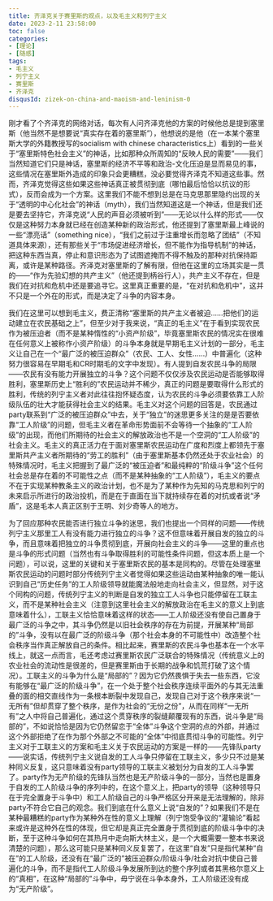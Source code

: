 ```yaml
---
title: 齐泽克关于赛里斯的观点，以及毛主义和列宁主义
date: 2023-2-11 23:58:00
toc: false
categories:
- [理论]
- [随感]
tags: 
- 毛主义
- 列宁主义
- 赛里斯
- 齐泽克
disqusId: zizek-on-china-and-maoism-and-leninism-0
---
```


刚才看了个齐泽克的网络对话，每次有人问齐泽克他的方案的时候他总是提到塞里斯（他当然不是想要说“真实存在着的塞里斯”），他想说的是他（在一本某个塞里斯大学的外籍教授写的socialism with chinese characteristics上）看到的一些关于“塞里斯特色社会主义”的神话，比如那种众所周知的“反映人民的需要”——我们当然知道它们只是神话，塞里斯的经济不平等和政治-文化压迫是显而易见的事，这些情况在塞里斯外造成的印象只会更糟糕，没必要觉得齐泽克不知道这些事。然而，齐泽克觉得这些如果这些神话真正被贯彻到底（哪怕最后恰恰以抗议的形式），反而会成为一个方案。这里我们不能不想到总是在马克思那里隐约出现的关于“透明的中心化社会”的神话（myth），我们当然知道这是一个神话，但是我们还是要去坚持它，齐泽克说“人民的声音必须被听到”——无论以什么样的形式——仅仅是这种努力本身就已经在创造某种新的政治形式，他还提到了塞里斯最上峰说的一些“漂亮话”（something nice），“我们之前过于注重增长而忽略了团结”（不知道具体来源），还有那些关于“市场促进经济增长，但不能作为指导机制”的神话，把这种东西当真，停止和意识形态为了试图遮掩而不得不触及的那种对抗保持距离，或许是某种路径。齐泽克对塞里斯的了解有限，但他在这里的立场其实是一贯的——“作为先验幻想的共产主义”（他还提到柄谷行人），共产主义不存在，但是我们在对抗和危机中还是要追寻它。这里真正重要的是，“在对抗和危机中”，这并不只是一个外在的形式，而是决定了斗争的内容本身。  

我们在这里可以想到毛主义，费正清称“塞里斯的共产主义者被迫……把他们的运动建立在农民基础之上”，但至少对于我来说，“真正的毛主义”在于看到实现农民作为被压迫者（而不是某种惰性的“小资产阶级”，毕竟塞里斯农民的情况实在很难在任何意义上被称作小资产阶级）的斗争本身就是早期毛主义计划的一部分，毛主义让自己在一个“最广泛的被压迫群众”（农民、工人、女性……）中普遍化（这种努力很容易在早期毛和CR时期毛的文字中发现）。有人提到自发农民斗争的局限——农民有没有能力开展独立的斗争？这个问题不仅仅涉及农民运动是否能够取得胜利，塞里斯历史上“胜利的”农民运动并不稀少，真正的问题是要取得什么形式的胜利，传统的列宁主义者对此往往抱怀疑态度，认为农民的斗争必须要依靠工人阶级队伍的壮大才能获得社会主义的结果。毛主义对这个问题的回答是，农民通过party联系到“广泛的被压迫群众”中去，关于“独立”的迷思更多关注的是是否要依靠“工人阶级”的问题，但毛主义者在革命形势面前不会等待一个抽象的“工人阶级”的出现，而他们所期待的社会主义的解放政治也不是一个空洞的“工人阶级”的社会主义。毛主义的真正活力在于面对塞里斯农民运动在广度和烈度上都领先于塞里斯共产主义者所期待的“劳工的胜利”（由于塞里斯基本仍然还处于农业社会）的特殊情况时，毛主义把握到了最广泛的“被压迫者”和最纯粹的“阶级斗争”这个任何社会总是存在着的不可能性之点（而不是某种抽象的“工人阶级”），毛主义的要点不在于实现某种教条主义的政治计划，也不是为了某种作为先知的马克思和列宁的未来启示所进行的政治投机，而是在于直面在当下就持续存在着的对抗或者说“矛盾”，这是毛本人真正区别于王明、刘少奇等人的地方。  

为了回应那种农民能否进行独立斗争的迷思，我们也提出一个同样的问题——传统列宁主义那里工人有没有能力进行独立的斗争？这不但意味着开展自发的独立的斗争，而且意味着把独立的斗争贯彻到底，开展向社会主义的斗争——这里的重点也是斗争的形式问题（当然也有斗争取得胜利的可能性条件问题，但这本质上是一个问题），可以说，这里的关键和关于塞里斯农民的基本是同构的。尽管在处理塞里斯农民运动的问题时部分传统列宁主义者觉得如果这些运动由某种抽象的唯一能认识到自己“历史任务”的工人阶级领导就能魔法般地走向社会主义，但显然，对于这个同构的问题，传统列宁主义的判断是自发的独立工人斗争也只能停留在工联主义，而不是某种社会主义（注意到这里社会主义的解放政治在毛主义的意义上到底意味着什么），工联主义恰恰意味着这样的状态——工人阶级还没有使自己置身于最广泛的斗争之中，其斗争仍然是以旧社会秩序的存在为前提，开展某种“局部的”斗争，没有以在最广泛的阶级斗争（那个社会本身的不可能性中）改造整个社会秩序当作真正解放自己的条件。相比起来，赛里斯的农民斗争也基本在一个水平线上，就这一点而言，毛还考虑过赛里斯农民广泛联合的特殊情况（传统意义上的农业社会的流动性是很差的，但是赛里斯由于长期的战争和饥荒打破了这个情况）。工联主义的斗争为什么是“局部的”？因为它仍然畏惧于失去一些东西，它没有能够在“最广泛的阶级斗争”，在一个处于整个社会秩序连续平面外的与其无法重叠的面的相交直线作为一条根本断裂中发现自己，发现自己对于这个秩序来说“一无所有”但却贯穿了整个秩序，是作为社会的“无份之份”，从而在同样“一无所有”之人中将自己普遍化，通过这个贯穿秩序的裂缝颠覆现有的东西，说斗争是“局部的”，不如说恰恰是因为它仍然留恋于“全体”斗争这个空洞的点的外部，并通过这个外部拒绝了在作为那个外部之不可能的“全体”中彻底贯彻斗争的可能性。列宁主义对于工联主义的方案和毛主义关于农民运动的方案是一样的——先锋队party——说实话，传统列宁主义说自发的工人斗争只停留在工联主义，多少只不过是某种同义反复，这只意味着没有party领导的工联主义被划分为自发的工人斗争罢了。party作为无产阶级的先锋队当然也是无产阶级斗争的一部分，当然也是置身于自发的工人阶级斗争的序列中的，在这个意义上，把party的领导（这种领导只在于完全置身于斗争中）和工人阶级自己的斗争严格区分开来是无法理解的，除非party不符合它自己的观念。我们到底在什么意义上说“自发的”？如果我们不是在某种最糟糕的party作为某种外在性的意义上理解（列宁饱受争议的“灌输论”看起来或许是这种外在性的体现，但它却是真正完全置身于贯彻到底的阶级斗争中的决断，至于这种斗争如何在其热月中走向斯大林主义，是一个大概需要一整本书来说清楚的问题），那么这可能只是某种同义反复罢了，在这里“自发”只是指代某种“自在”的工人阶级，还没有在“最广泛的”被压迫群众/阶级斗争/社会对抗中使自己普遍化的斗争，而不是指代工人阶级斗争发展所到达的整个序列或者其黑格尔意义上的“真相”，在这种“局部的”斗争中，毋宁说在斗争本身外，工人阶级还没有成为“无产阶级”。
